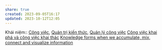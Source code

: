```yaml
---
share: true
created: 2023-09-05T16:17
updated: 2023-10-12T12:05
---
```

Khái niệm:: [Công việc](C%C3%B4ng%20vi%E1%BB%87c.md), [Quản trị kiến thức](Qu%E1%BA%A3n%20tr%E1%BB%8B%20ki%E1%BA%BFn%20th%E1%BB%A9c.md), [Quản lý công việc](Qu%E1%BA%A3n%20l%C3%BD%20c%C3%B4ng%20vi%E1%BB%87c.md)
[Công việc khai phá và công việc khai thác](./Tri%E1%BA%BFt%20l%C3%BD%20t%E1%BB%95%20ch%E1%BB%A9c,%20c%E1%BA%A5u%20tr%C3%BAc%20t%E1%BB%95%20ch%E1%BB%A9c/C%C3%B4ng%20vi%E1%BB%87c/C%C3%B4ng%20vi%E1%BB%87c%20khai%20ph%C3%A1%20v%C3%A0%20c%C3%B4ng%20vi%E1%BB%87c%20khai%20th%C3%A1c.md)
[Knowledge forms when we accumulate, mix, connect and visualize information](../Ngh%C4%A9%20v%E1%BB%81%20vi%E1%BB%87c%20ngh%C4%A9/Knowledge%20forms%20when%20we%20accumulate,%20mix,%20connect%20and%20visualize%20information.md) 
